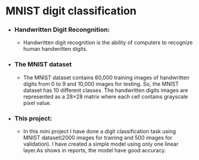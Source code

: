 # MNIST digit classification

* ### Handwritten Digit Recongnition:
   + Handwritten digit recognition is the ability of computers to recognize human handwritten digits.
* ### The MNIST dataset
   + The MNIST dataset contains 60,000 training images of handwritten digits from 0 to 9 and 10,000 images for testing. So, the MNIST dataset has 10 different classes. The handwritten digits images are represented as a 28×28 matrix where each cell contains grayscale pixel value.
* ### This project:
   + In this mini project I have done a digit classification task using MNIST dataset(2000 images for training and 500 images for validation). I have created a simple model using only one linear layer.As shows in reports, the model have good accuracy.
